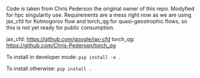 Code is taken from Chris Pederson the original owner of this repo. Modyfied for hpc singularity use.
Requirements are a mess right now as we are using jax_cfd for Kolmogorov flow and torch_qg for quasi-geostrophic flows, so this is not yet ready for public consumption.

jax_cfd: https://github.com/google/jax-cfd
torch_qg: https://github.com/Chris-Pedersen/torch_qg

To install in developer mode:
```pip install -e .```

To install otherwise:
```pip install . ```
